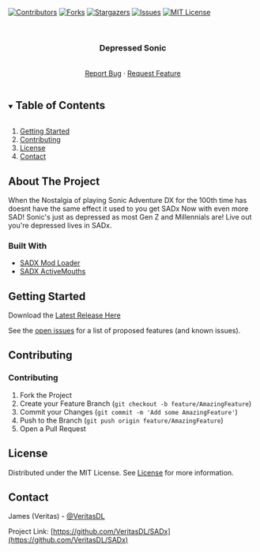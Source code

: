 [![Contributors][contributors-shield]][contributors-url]
[![Forks][forks-shield]][forks-url]
[![Stargazers][stars-shield]][stars-url]
[![Issues][issues-shield]][issues-url]
[![MIT License][license-shield]][license-url]



<!-- PROJECT LOGO -->
<br />
<p align="center">
  <a href="https://github.com/VeritasDL/SADx">
  </a>

  <h3 align="center">Depressed Sonic</h3>

  <p align="center">
    <br />
    <a href="https://github.com/VeritasDL/SADx/issues">Report Bug</a>
    ·
    <a href="https://github.com/VeritasDL/SADx/issues">Request Feature</a>
  </p>
</p>



<!-- TABLE OF CONTENTS -->
<details open="open">
  <summary><h2 style="display: inline-block">Table of Contents</h2></summary>
  <ol>
    <li>
      <a href="#getting-started">Getting Started</a>
    </li>
    <li><a href="#contributing">Contributing</a></li>
    <li><a href="#license">License</a></li>
    <li><a href="#contact">Contact</a></li>
  </ol>
</details>



<!-- ABOUT THE PROJECT -->
## About The Project
When the Nostalgia of playing Sonic Adventure DX for the 100th time has doesnt have the same effect it used to you get
SADx
Now with even more SAD! Sonic's just as depressed as most Gen Z and Millennials are! 
Live out you're depressed lives in SADx.

### Built With

* [SADX Mod Loader](https://github.com/X-Hax/sadx-mod-loader)
* [SADX ActiveMouths](https://github.com/SPEEPSHighway/SADX-ActiveMouths)


<!-- GETTING STARTED -->
## Getting Started

Download the [Latest Release Here](https://github.com/VeritasDL/SADx/releases)


See the [open issues](https://github.com/VeritasDL/SADx/issues) for a list of proposed features (and known issues).

<!-- CONTRIBUTING -->
## Contributing

### Contributing
1. Fork the Project
2. Create your Feature Branch (`git checkout -b feature/AmazingFeature`)
3. Commit your Changes (`git commit -m 'Add some AmazingFeature'`)
4. Push to the Branch (`git push origin feature/AmazingFeature`)
5. Open a Pull Request

<!-- LICENSE -->
## License

Distributed under the MIT License. See [License](https://github.com/VeritasDL/SADx/blob/main/LICENSE) for more information.



<!-- CONTACT -->
## Contact

James (Veritas) - [@VeritasDL](https://twitter.com/veritasdl)

Project Link: [https://github.com/VeritasDL/SADx](https://github.com/VeritasDL/SADx)




<!-- MARKDOWN LINKS & IMAGES -->
<!-- https://www.markdownguide.org/basic-syntax/#reference-style-links -->
[contributors-shield]: https://img.shields.io/github/contributors/VeritasDL/SADx.svg?style=for-the-badge
[contributors-url]: https://github.com/VeritasDL/SADx/graphs/contributors
[forks-shield]: https://img.shields.io/github/forks/VeritasDL/SADx.svg?style=for-the-badge
[forks-url]: https://github.com/VeritasDL/SADx/network/members
[stars-shield]: https://img.shields.io/github/stars/VeritasDL/SADx.svg?style=for-the-badge
[stars-url]: https://github.com/VeritasDL/SADx/stargazers
[issues-shield]: https://img.shields.io/github/issues/VeritasDL/SADx.svg?style=for-the-badge
[issues-url]: https://github.com/VeritasDL/SADx/issues
[license-shield]: https://img.shields.io/github/license/VeritasDL/SADx.svg?style=for-the-badge
[license-url]: https://github.com/VeritasDL/SADx/blob/main/LICENSE
